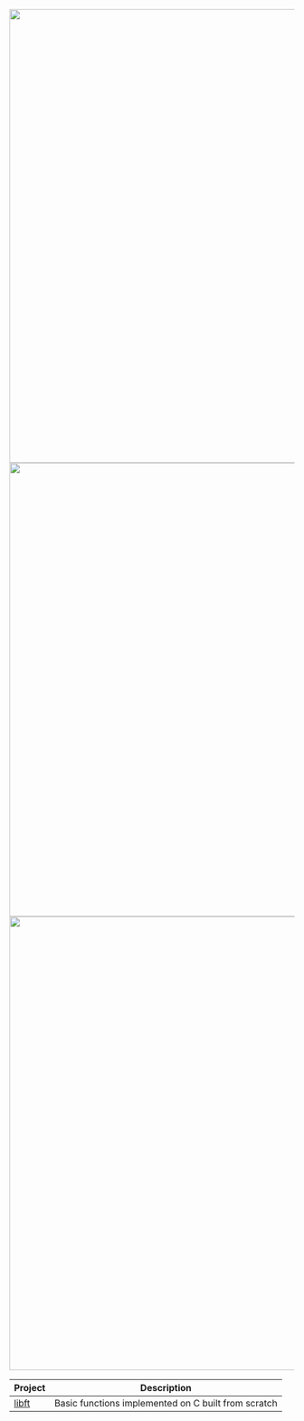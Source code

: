 <p align="center">
  <img width="800" src="https://badge42.herokuapp.com/api/stats/cmanzano?privacyEmail=true"/>
  
  <img width="800" src="https://1337-readme.vercel.app/api/profile?cursus=42&dark=true&email=hide&login=cmanzano" align = "center"/>
  
  <img width="800" src="https://github-readme-stats.vercel.app/api/pin/?username=chriss1245&repo=42madrid&theme=vue-dark" align="center"/>
</p>

|**Project**|**Description**|
|------|------|
|[libft]()|Basic functions implemented on C built from scratch|
